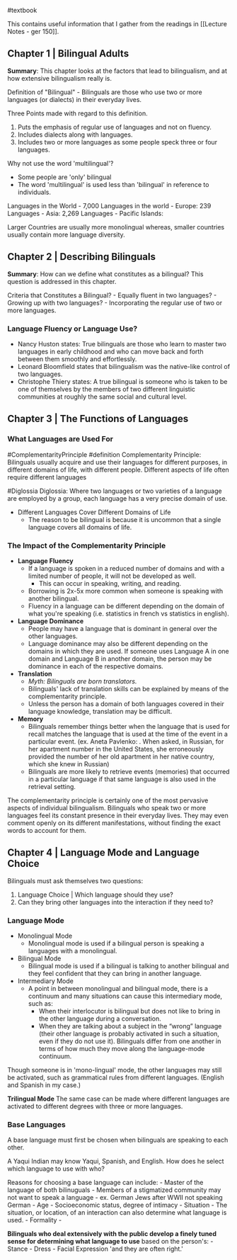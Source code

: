 #textbook

This contains useful information that I gather from the readings in [[Lecture Notes - ger 150]].

## Chapter 1 | Bilingual Adults

**Summary**: This chapter looks at the factors that lead to bilingualism, and at how extensive bilingualism really is.

Definition of "Bilingual"
	- Bilinguals are those who use two or more languages (or dialects) in their everyday lives.

Three Points made with regard to this definition.
1. Puts the emphasis of regular use of languages and not on fluency.
2. Includes dialects along with languages.
3. Includes two or more languages as some people speck three or four languages.

Why not use the word 'multilingual'?
- Some people are 'only' bilingual
- The word 'multilingual' is used less than 'bilingual' in reference to individuals.

Languages in the World
	- 7,000 Languages in the world
	- Europe: 239 Languages
	- Asia: 2,269 Languages
	- Pacific Islands: 

Larger Countries are usually more monolingual whereas, smaller countries usually contain more language diversity.

## Chapter 2 | Describing Bilinguals

**Summary**: How can we define what constitutes as a bilingual? This question is addressed in this chapter.

Criteria that Constitutes a Bilingual?
	- Equally fluent in two languages?
	- Growing up with two languages?
	- Incorporating the regular use of two or more languages.

### Language Fluency or Language Use?
- Nancy Huston states: True bilinguals are those who learn to master two languages in early childhood and who can move back and forth between them smoothly and effortlessly.
- Leonard Bloomfield states that bilingualism was the native-like control of two languages.
- Christophe Thiery states: A true bilingual is someone who is taken to be one of themselves by the members of two different linguistic communities at roughly the same social and cultural level.

## Chapter 3 | The Functions of Languages
### What Languages are Used For
#ComplementarityPrinciple #definition
Complementarity Principle: 
Bilinguals usually acquire and use their languages for different purposes, in different domains of life, with different people. Different aspects of life often require different languages

#Diglossia
Diglossia:
Where two languages or two varieties of a language are employed by a group, each language has a very precise domain of use.

- Different Languages Cover Different Domains of Life
	- The reason to be bilingual is because it is uncommon that a single language covers all domains of life. 

### The Impact of the Complementarity Principle
- **Language Fluency**
	- If a language is spoken in a reduced number of domains and with a limited number of people, it will not be developed as well.
		- This can occur in speaking, writing, and reading.
	-  Borrowing is 2x-5x more common when someone is speaking with another bilingual.
	- Fluency in a language can be different depending on the domain of what you're speaking (i.e. statistics in french vs statistics in english).
- **Language Dominance**
	- People may have a language that is dominant in general over the other languages.
	- Language dominance may also be different depending on the domains in which they are used. If someone uses Language A in one domain and Language B in another domain, the person may be dominance in each of the respective domains.
- **Translation**
	- *Myth: Bilinguals are born translators.*
	- Bilinguals' lack of translation skills can be explained by means of the complementarity principle.
	- Unless the person has a domain of both languages covered in their language knowledge, translation may be difficult. 
- **Memory**
	- Bilinguals remember things better when the language that is used for recall matches the language that is used at the time of the event in a particular event. (ex. Aneta Pavlenko: . When asked, in Russian, for her apartment number in the United States, she erroneously provided the number of her old apartment in her native country, which she knew in Russian)
	- Bilinguals are more likely to retrieve events (memories) that occurred in a particular language if that same language is also used in the retrieval setting.

The complementarity principle is certainly one of the most pervasive aspects of individual bilingualism. Bilinguals who speak two  or more languages feel its constant presence in their everyday lives.  They may even comment openly on its different manifestations,  without finding the exact words to account for them.

## Chapter 4 | Language Mode and Language Choice

Bilinguals must ask themselves two questions:
1. Language Choice | Which language should they use?
2. Can they bring other languages into the interaction if they need to?

### Language Mode
- Monolingual Mode
	- Monolingual mode is used if a bilingual person is speaking a languages with a monolingual.
- Bilingual Mode
	- Bilingual mode is used if a bilingual is talking to another bilingual and they feel confident that they can bring in another language.
 - Intermediary Mode
	 - A point in between monolingual and bilingual mode, there is a continuum and many situations can cause this intermediary mode, such as:
		 - When their interlocutor is bilingual but does not like to bring in the other language during a conversation.
		 - When they are talking  about a subject in the “wrong” language (their other language is  probably activated in such a situation, even if they do not use it).
Bilinguals differ from one another in terms of how much they move along the language-mode continuum.

Though someone is in 'mono-lingual' mode, the other languages may still be activated, such as grammatical rules from different languages. (English and Spanish in my case.)

**Trilingual Mode**
The same case can be made where different languages are activated to different degrees with three or more languages.

### Base Languages
A base language must first be chosen when bilinguals are speaking to each other.

A Yaqui Indian may know Yaqui, Spanish, and English. How does he select which language to use with who?

Reasons for choosing a base language can include:
	- Master of the language of both bilinuguals
	- Members of a stigmatized community may not want to speak a language
		- ex. German Jews after WWII not speaking German
	- Age
	- Socioeconomic status, degree of intimacy
	- Situation
		- The situation, or location, of an interaction can also determine what language is used.
	- Formality
		- 


**Bilinguals who deal extensively with the public develop a finely tuned sense for determining what language to use** based on the person's:
	- Stance 
	- Dress
	- Facial Expression
'and they are often right.'


